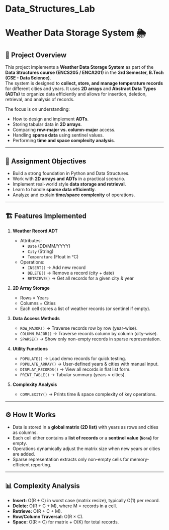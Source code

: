 # Data_Structures_Lab

# Weather Data Storage System 🌦️

## 📌 Project Overview
This project implements a **Weather Data Storage System** as part of the **Data Structures course (ENCS205 / ENCA201)** in the **3rd Semester, B.Tech (CSE - Data Science)**.  
The system is designed to **collect, store, and manage temperature records** for different cities and years. It uses **2D arrays** and **Abstract Data Types (ADTs)** to organize data efficiently and allows for insertion, deletion, retrieval, and analysis of records.  

The focus is on understanding:
- How to design and implement **ADTs**.
- Storing tabular data in **2D arrays**.
- Comparing **row-major vs. column-major** access.
- Handling **sparse data** using sentinel values.
- Performing **time and space complexity analysis**.

---

## 🎯 Assignment Objectives
- Build a strong foundation in Python and Data Structures.  
- Work with **2D arrays and ADTs** in a practical scenario.  
- Implement real-world style **data storage and retrieval**.  
- Learn to handle **sparse data efficiently**.  
- Analyze and explain **time/space complexity** of operations.  

---

## 🏗️ Features Implemented
1. **Weather Record ADT**
   - Attributes:  
     - `Date` (DD/MM/YYYY)  
     - `City` (String)  
     - `Temperature` (Float in °C)  
   - Operations:  
     - `INSERT()` → Add new record  
     - `DELETE()` → Remove a record (city + date)  
     - `RETRIEVE()` → Get all records for a given city & year  

2. **2D Array Storage**
   - Rows = Years  
   - Columns = Cities  
   - Each cell stores a list of weather records (or sentinel if empty).  

3. **Data Access Methods**
   - `ROW_MAJOR()` → Traverse records row by row (year-wise).  
   - `COLUMN_MAJOR()` → Traverse records column by column (city-wise).  
   - `SPARSE()` → Show only non-empty records in sparse representation.  

4. **Utility Functions**
   - `POPULATE()` → Load demo records for quick testing.  
   - `POPULATE_ARRAY()` → User-defined years & cities with manual input.  
   - `DISPLAY_RECORDS()` → View all records in flat list form.  
   - `PRINT_TABLE()` → Tabular summary (years × cities).  

5. **Complexity Analysis**
   - `COMPLEXITY()` → Prints time & space complexity of key operations.  

---

## ⚙️ How It Works
- Data is stored in a **global matrix (2D list)** with years as rows and cities as columns.  
- Each cell either contains a **list of records** or a **sentinel value (`None`)** for empty.  
- Operations dynamically adjust the matrix size when new years or cities are added.  
- Sparse representation extracts only non-empty cells for memory-efficient reporting.  

---

## 📊 Complexity Analysis
- **Insert:** O(R + C) in worst case (matrix resize), typically O(1) per record.  
- **Delete:** O(R + C + M), where M = records in a cell.  
- **Retrieve:** O(R + C + M).  
- **Row/Column Traversal:** O(R × C).  
- **Space:** O(R × C) for matrix + O(K) for total records.
